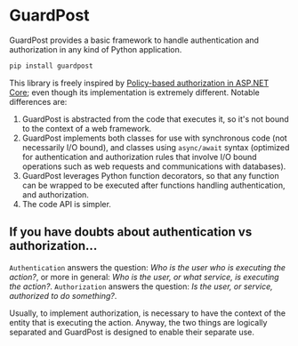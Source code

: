 # GuardPost
GuardPost provides a basic framework to handle authentication and authorization in any kind of Python application.

```bash
pip install guardpost
```

This library is freely inspired by [Policy-based authorization in ASP.NET Core](https://docs.microsoft.com/en-us/aspnet/core/security/authorization/policies?view=aspnetcore-2.2); even though its implementation is extremely different.
Notable differences are:
1. GuardPost is abstracted from the code that executes it, so it's not bound to the context of a web framework.
1. GuardPost implements both classes for use with synchronous code (not necessarily I/O bound), and classes using `async/await` syntax (optimized for authentication and authorization rules that involve I/O bound operations such as web requests and communications with databases).
1. GuardPost leverages Python function decorators, so that any function can be wrapped to be executed after functions handling authentication, and authorization.
1. The code API is simpler.

## If you have doubts about authentication vs authorization...
`Authentication` answers the question: _Who is the user who is executing the action?_, or more in general: _Who is the user, or what service, is executing the action?_.
`Authorization` answers the question: _Is the user, or service, authorized to do something?_.

Usually, to implement authorization, is necessary to have the context of the entity that is executing the action. Anyway, the two things are logically separated and GuardPost is designed to enable their separate use.
